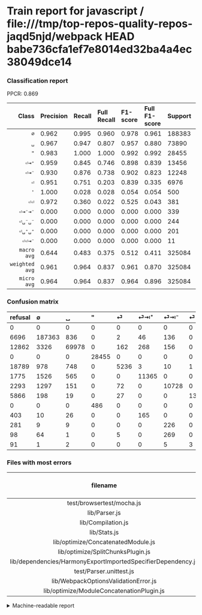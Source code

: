 # Train report for javascript / file:///tmp/top-repos-quality-repos-jaqd5njd/webpack HEAD babe736cfa1ef7e8014ed32ba4a4ec38049dce14

### Classification report

PPCR: 0.869

| Class | Precision | Recall | Full Recall | F1-score | Full F1-score | Support | Full Support | PPCR |
|------:|:----------|:-------|:------------|:---------|:---------|:--------|:-------------|:-----|
| `∅` | 0.962| 0.995| 0.960| 0.978| 0.961| 188383| 195079| 0.966 |
| `␣` | 0.967| 0.947| 0.807| 0.957| 0.880| 73890| 86752| 0.852 |
| `"` | 0.983| 1.000| 1.000| 0.992| 0.992| 28455| 28455| 1.000 |
| `⏎⇥⁺` | 0.959| 0.845| 0.746| 0.898| 0.839| 13456| 15231| 0.883 |
| `⏎⇥⁻` | 0.930| 0.876| 0.738| 0.902| 0.823| 12248| 14541| 0.842 |
| `⏎` | 0.951| 0.751| 0.203| 0.839| 0.335| 6976| 25765| 0.271 |
| `'` | 1.000| 0.028| 0.028| 0.054| 0.054| 500| 500| 1.000 |
| `⏎⏎` | 0.972| 0.360| 0.022| 0.525| 0.043| 381| 6247| 0.061 |
| `⏎⇥⁻⇥⁻` | 0.000| 0.000| 0.000| 0.000| 0.000| 339| 437| 0.776 |
| `⏎␣⁻␣⁻` | 0.000| 0.000| 0.000| 0.000| 0.000| 244| 525| 0.465 |
| `⏎␣⁺␣⁺` | 0.000| 0.000| 0.000| 0.000| 0.000| 201| 604| 0.333 |
| `⏎⏎⇥⁻` | 0.000| 0.000| 0.000| 0.000| 0.000| 11| 102| 0.108 |
| `macro avg` | 0.644| 0.483| 0.375| 0.512| 0.411| 325084| 374238| 0.869 |
| `weighted avg` | 0.961| 0.964| 0.837| 0.961| 0.870| 325084| 374238| 0.869 |
| `micro avg` | 0.964| 0.964| 0.837| 0.964| 0.896| 325084| 374238| 0.869 |

### Confusion matrix

|refusal|  ∅| ␣| "| ⏎| ⏎⇥⁺| ⏎⇥⁻| ⏎⏎| '| ⏎␣⁺␣⁺| ⏎␣⁻␣⁻| ⏎⇥⁻⇥⁻| ⏎⏎⇥⁻| 
|:---|:---|:---|:---|:---|:---|:---|:---|:---|:---|:---|:---|:---|
|0 |0 |0 |0 |0 |0 |0 |0 |0 |0 |0 |0 |0 |
|6696 |187363 |836 |0 |2 |46 |136 |0 |0 |0 |0 |0 |0 |
|12862 |3326 |69978 |0 |162 |268 |156 |0 |0 |0 |0 |0 |0 |
|0 |0 |0 |28455 |0 |0 |0 |0 |0 |0 |0 |0 |0 |
|18789 |978 |748 |0 |5236 |3 |10 |1 |0 |0 |0 |0 |0 |
|1775 |1526 |565 |0 |0 |11365 |0 |0 |0 |0 |0 |0 |0 |
|2293 |1297 |151 |0 |72 |0 |10728 |0 |0 |0 |0 |0 |0 |
|5866 |198 |19 |0 |27 |0 |0 |137 |0 |0 |0 |0 |0 |
|0 |0 |0 |486 |0 |0 |0 |0 |14 |0 |0 |0 |0 |
|403 |10 |26 |0 |0 |165 |0 |0 |0 |0 |0 |0 |0 |
|281 |9 |9 |0 |0 |0 |226 |0 |0 |0 |0 |0 |0 |
|98 |64 |1 |0 |5 |0 |269 |0 |0 |0 |0 |0 |0 |
|91 |1 |2 |0 |0 |0 |5 |3 |0 |0 |0 |0 |0 |

### Files with most errors

| filename | number of errors|
|:----:|:-----|
| test/browsertest/mocha.js | 1060 |
| lib/Parser.js | 559 |
| lib/Compilation.js | 408 |
| lib/Stats.js | 310 |
| lib/optimize/ConcatenatedModule.js | 262 |
| lib/optimize/SplitChunksPlugin.js | 203 |
| lib/dependencies/HarmonyExportImportedSpecifierDependency.js | 165 |
| test/Parser.unittest.js | 143 |
| lib/WebpackOptionsValidationError.js | 139 |
| lib/optimize/ModuleConcatenationPlugin.js | 132 |

<details>
    <summary>Machine-readable report</summary>
```json
{
  "cl_report": {"\"": {"f1-score": 0.9915325109763746, "precision": 0.9832072146781383, "recall": 1.0, "support": 28455}, "\u0027": {"f1-score": 0.054474708171206226, "precision": 1.0, "recall": 0.028, "support": 500}, "macro avg": {"f1-score": 0.5121501618433881, "precision": 0.6437733022864318, "recall": 0.48335817700596834, "support": 325084}, "micro avg": {"f1-score": 0.9636770803853774, "precision": 0.9636770803853774, "recall": 0.9636770803853774, "support": 325084}, "weighted avg": {"f1-score": 0.9609683655996392, "precision": 0.9612519768186598, "recall": 0.9636770803853774, "support": 325084}, "\u2205": {"f1-score": 0.9780010700630294, "precision": 0.9619606514283368, "recall": 0.9945854986914955, "support": 188383}, "\u23ce": {"f1-score": 0.839102564102564, "precision": 0.9513081395348837, "recall": 0.7505733944954128, "support": 6976}, "\u23ce\u21e5\u207a": {"f1-score": 0.8983124530688061, "precision": 0.9593145944120874, "recall": 0.8446046373365041, "support": 13456}, "\u23ce\u21e5\u207b": {"f1-score": 0.9023467070401211, "precision": 0.9304423243712056, "recall": 0.8758981058131939, "support": 12248}, "\u23ce\u21e5\u207b\u21e5\u207b": {"f1-score": 0.0, "precision": 0.0, "recall": 0.0, "support": 339}, "\u23ce\u23ce": {"f1-score": 0.524904214559387, "precision": 0.9716312056737588, "recall": 0.35958005249343833, "support": 381}, "\u23ce\u23ce\u21e5\u207b": {"f1-score": 0.0, "precision": 0.0, "recall": 0.0, "support": 11}, "\u23ce\u2423\u207a\u2423\u207a": {"f1-score": 0.0, "precision": 0.0, "recall": 0.0, "support": 201}, "\u23ce\u2423\u207b\u2423\u207b": {"f1-score": 0.0, "precision": 0.0, "recall": 0.0, "support": 244}, "\u2423": {"f1-score": 0.9571277141391691, "precision": 0.967415497338771, "recall": 0.9470564352415753, "support": 73890}},
  "cl_report_full": {"\"": {"f1-score": 0.9915325109763746, "precision": 0.9832072146781383, "recall": 1.0, "support": 28455}, "\u0027": {"f1-score": 0.054474708171206226, "precision": 1.0, "recall": 0.028, "support": 500}, "macro avg": {"f1-score": 0.4105965773267867, "precision": 0.6437733022864318, "recall": 0.37534953987649206, "support": 374238}, "micro avg": {"f1-score": 0.8959420696045599, "precision": 0.9636770803853774, "recall": 0.8371036613064413, "support": 374238}, "weighted avg": {"f1-score": 0.8703564413708831, "precision": 0.9586996222241472, "recall": 0.8371036613064413, "support": 374238}, "\u2205": {"f1-score": 0.9612031263226208, "precision": 0.9619606514283368, "recall": 0.9604467933503863, "support": 195079}, "\u23ce": {"f1-score": 0.33490038056861426, "precision": 0.9513081395348837, "recall": 0.20322142441296331, "support": 25765}, "\u23ce\u21e5\u207a": {"f1-score": 0.8394268409779155, "precision": 0.9593145944120874, "recall": 0.7461755629965202, "support": 15231}, "\u23ce\u21e5\u207b": {"f1-score": 0.8229833915078055, "precision": 0.9304423243712056, "recall": 0.7377759438828141, "support": 14541}, "\u23ce\u21e5\u207b\u21e5\u207b": {"f1-score": 0.0, "precision": 0.0, "recall": 0.0, "support": 437}, "\u23ce\u23ce": {"f1-score": 0.04289292423293675, "precision": 0.9716312056737588, "recall": 0.021930526652793342, "support": 6247}, "\u23ce\u23ce\u21e5\u207b": {"f1-score": 0.0, "precision": 0.0, "recall": 0.0, "support": 102}, "\u23ce\u2423\u207a\u2423\u207a": {"f1-score": 0.0, "precision": 0.0, "recall": 0.0, "support": 604}, "\u23ce\u2423\u207b\u2423\u207b": {"f1-score": 0.0, "precision": 0.0, "recall": 0.0, "support": 525}, "\u2423": {"f1-score": 0.8797450451639669, "precision": 0.967415497338771, "recall": 0.8066442272224271, "support": 86752}},
  "ppcr": 0.8686557752018769
}
```
</details>
